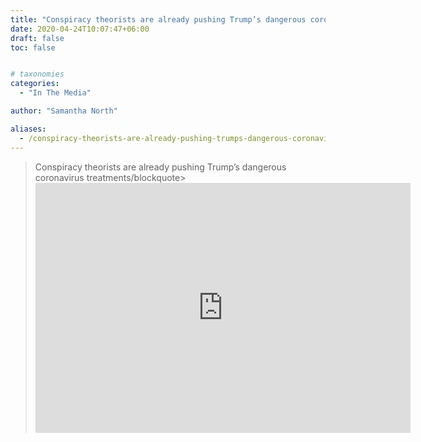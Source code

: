 ```yaml
---
title: "Conspiracy theorists are already pushing Trump’s dangerous coronavirus treatments. | CodaStory"
date: 2020-04-24T10:07:47+06:00
draft: false
toc: false


# taxonomies
categories:
  - "In The Media"

author: "Samantha North"

aliases:
  - /conspiracy-theorists-are-already-pushing-trumps-dangerous-coronavirus-treatments-codastory/
---
```



<blockquote>Conspiracy theorists are already pushing Trump’s dangerous coronavirus treatments/blockquote>
<script type='text/javascript'>
<!--//--><![CDATA[//><!--
		/*! This file is auto-generated */
		!function(c,d){"use strict";var e=!1,n=!1;if(d.querySelector)if(c.addEventListener)e=!0;if(c.wp=c.wp||{},!c.wp.receiveEmbedMessage)if(c.wp.receiveEmbedMessage=function(e){var t=e.data;if(t)if(t.secret||t.message||t.value)if(!/[^a-zA-Z0-9]/.test(t.secret)){for(var r,a,i,s=d.querySelectorAll('iframe[data-secret="'+t.secret+'"]'),n=d.querySelectorAll('blockquote[data-secret="'+t.secret+'"]'),o=0;o<n.length;o++)n[o].style.display="none";for(o=0;o<s.length;o++)if(r=s[o],e.source===r.contentWindow){if(r.removeAttribute("style"),"height"===t.message){if(1e3<(i=parseInt(t.value,10)))i=1e3;else if(~~i<200)i=200;r.height=i}if("link"===t.message)if(a=d.createElement("a"),i=d.createElement("a"),a.href=r.getAttribute("src"),i.href=t.value,i.host===a.host)if(d.activeElement===r)c.top.location.href=t.value}}},e)c.addEventListener("message",c.wp.receiveEmbedMessage,!1),d.addEventListener("DOMContentLoaded",t,!1),c.addEventListener("load",t,!1);function t(){if(!n){n=!0;for(var e,t,r=-1!==navigator.appVersion.indexOf("MSIE 10"),a=!!navigator.userAgent.match(/Trident.*rv:11\./),i=d.querySelectorAll("iframe.wp-embedded-content"),s=0;s<i.length;s++){if(!(e=i[s]).getAttribute("data-secret"))t=Math.random().toString(36).substr(2,10),e.src+="#?secret="+t,e.setAttribute("data-secret",t);if(r||a)(t=e.cloneNode(!0)).removeAttribute("security"),e.parentNode.replaceChild(t,e)}}}}(window,document);
//--><!]]>
</script><iframe sandbox="allow-scripts" security="restricted" src="https://www.codastory.com/waronscience/conspiracy-theorists-trump-coronavirus/embed/" width="600" height="400" title="&#8220;Conspiracy theorists are already pushing Trump’s dangerous coronavirus treatments&#8221; &#8212; Coda Story" frameborder="0" marginwidth="0" marginheight="0" scrolling="no" class="wp-embedded-content"></iframe>